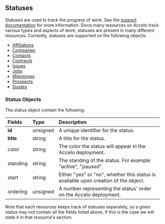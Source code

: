 ## Statuses

Statuses are used to track the progress of work. See the [support
documentation](https://help.accelo.com/faq/automating-your-business-processes/statuses/) for more
information. Since many resources on Accelo track various types and aspects of work, statuses are present in many
different resources. Currently, statuses are supported on the following objects:

* [Affiliations](#affiliations)
* [Companies](#companies)
* [Contacts](#contacts)
* [Contracts](#contracts)
* [Issues](#issues)
* [Jobs](#jobs-projects)
* [Milestones](#milestones)
* [Prospects](#prospects-sales)
* [Quotes](#quotes)

### Status Objects
The status object contain the following:

| Fields | Type | Description |
|:-|:-|:-|
| **id** | unsigned | A unique identifier for the status. |
| **title** | string | A title for the status. |
| color | string | The color the status will appear in the Accelo deployment. |
| standing | string | The standing of the status. For example "active", "paused". |
| start | string | Either "yes" or "no", whether this status is available upon creation of the object. |
| ordering | unsigned | A number representing the status' order on the Accelo deployment. |

Note that each resources keeps track of statuses separately, so a given status may not contain all the fields listed
above, if this is the case we will state it in that resource's section.
